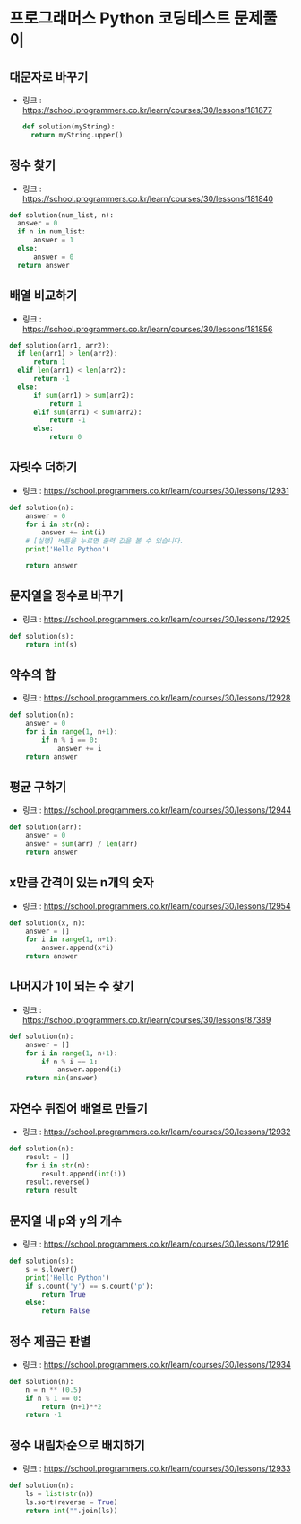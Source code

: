 # 프로그래머스 Python 코딩테스트 문제풀이


## 대문자로 바꾸기
- 링크 : https://school.programmers.co.kr/learn/courses/30/lessons/181877
  ```python
  def solution(myString):
    return myString.upper()
  ```


## 정수 찾기
- 링크 : https://school.programmers.co.kr/learn/courses/30/lessons/181840
```python
def solution(num_list, n):
  answer = 0
  if n in num_list:
      answer = 1
  else:
      answer = 0
  return answer
```


## 배열 비교하기
- 링크 : https://school.programmers.co.kr/learn/courses/30/lessons/181856
```python
def solution(arr1, arr2):
  if len(arr1) > len(arr2):
      return 1
  elif len(arr1) < len(arr2):
      return -1
  else:
      if sum(arr1) > sum(arr2):
          return 1
      elif sum(arr1) < sum(arr2):
          return -1
      else:
          return 0
```


## 자릿수 더하기
- 링크 : https://school.programmers.co.kr/learn/courses/30/lessons/12931
```python
def solution(n):
    answer = 0
    for i in str(n):
        answer += int(i)
    # [실행] 버튼을 누르면 출력 값을 볼 수 있습니다.
    print('Hello Python')

    return answer
```


## 문자열을 정수로 바꾸기
- 링크 : https://school.programmers.co.kr/learn/courses/30/lessons/12925
```python
def solution(s):
    return int(s)
```


## 약수의 합
- 링크 : https://school.programmers.co.kr/learn/courses/30/lessons/12928
```python
def solution(n):
    answer = 0
    for i in range(1, n+1):
        if n % i == 0:
            answer += i
    return answer
```


## 평균 구하기
- 링크 : https://school.programmers.co.kr/learn/courses/30/lessons/12944
```python
def solution(arr):
    answer = 0
    answer = sum(arr) / len(arr)
    return answer
```


## x만큼 간격이 있는 n개의 숫자
- 링크 : https://school.programmers.co.kr/learn/courses/30/lessons/12954
```python
def solution(x, n):
    answer = []
    for i in range(1, n+1):
        answer.append(x*i)
    return answer
```


## 나머지가 1이 되는 수 찾기
- 링크 : https://school.programmers.co.kr/learn/courses/30/lessons/87389
```python
def solution(n):
    answer = []
    for i in range(1, n+1):
        if n % i == 1:
            answer.append(i)
    return min(answer)
```


## 자연수 뒤집어 배열로 만들기
- 링크 : https://school.programmers.co.kr/learn/courses/30/lessons/12932
```python
def solution(n):
    result = []
    for i in str(n):
        result.append(int(i))
    result.reverse()
    return result
```


## 문자열 내 p와 y의 개수
- 링크 : https://school.programmers.co.kr/learn/courses/30/lessons/12916
```python
def solution(s):
    s = s.lower()
    print('Hello Python')
    if s.count('y') == s.count('p'):
        return True
    else:
        return False
```


## 정수 제곱근 판별
- 링크 : https://school.programmers.co.kr/learn/courses/30/lessons/12934
```python
def solution(n):
    n = n ** (0.5)
    if n % 1 == 0:
        return (n+1)**2
    return -1
```


## 정수 내림차순으로 배치하기
- 링크 : https://school.programmers.co.kr/learn/courses/30/lessons/12933
```python
def solution(n):
    ls = list(str(n))
    ls.sort(reverse = True)
    return int("".join(ls))
```
